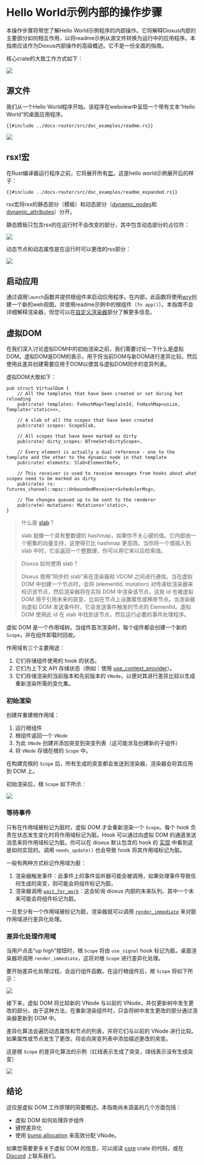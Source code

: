 # Hello World示例内部的操作步骤

本操作步骤将带您了解Hello World示例程序的内部操作。它将解释Dioxus内部的主要部分如何相互作用，以将readme示例从源文件转换为运行中的应用程序。本指南应该作为Dioxus内部操作的高级概述。它不是一份全面的指南。

核心crate的大致工作方式如下：

![](https://mermaid.ink/img/pako:eNqNk01v2zAMhv8KocsuTQ876lCgWAb0sGDD0mMAg7PoWogsBvpwWhT976MlJ3OKbKtOEvmIfEWRr6plQ0qrmDDR2uJTwGE1ft55kBXIGwqNHQYyVvywWt3BA3rjKGj4gs5BX0-V_1n4QtUthW_Mh6WzWgryg537OpJPsQJ_zsX9PrmG0fBwWxM2NIH1nmdRFuxTn4C7K4mn9djTpYAjWsnTcQBaSJiWxIcULEVILCIiu5Egyf3RhpTRwfr75tOC73LKggGmQkUcBLcDVUJyFoF_qcEkoxEVzZHDvjIXpnOhtm1PJp8rvcGw37Z8oPu4FlkvhVvbrivGypyP_3dWXRo2WdrAsp-fN391Qd5n1BBnSU0-GDy9sHyGo678xcOyOU7fMHcMHINNtcgIPfP-Wr2WAu6NeeRzGTS0z7fxgEd_7T3_Zi8b5kp1T1IxvvgWfjlu9x-SexHqo1VTN2qgMKA1MoavU6CdkkaSBlJatoY6zC7t1M6_CYo58VZUKZ1CphtVo8yDq3SHLopVJiZx2NTRLhP-9htxEk8q?type=png)

## 源文件

我们从一个Hello World程序开始。该程序在webview中呈现一个带有文本“Hello World”的桌面应用程序。

```rust, no_run
{{#include ../docs-router/src/doc_examples/readme.rs}}
```

[![](https://mermaid.ink/img/pako:eNqNkT1vwyAQhv8KvSlR48HphtQtqjK0S6tuSBGBS0CxwcJHk8rxfy_YVqxKVdR3ug_u4YXrQHmNwOFQ-bMyMhB7fReOJbVxfwyyMSy0l7GSpW1ARda727ksUy5MuSyKgvBC5ULA1h5N8WK_kCkfHWHgrBuiXsBynrvdsY9E3u1iM_eyvFOVVadMnELOap-o1911JLPHZ1b-YqLTc3LjTt7WifTZMJPsPdx1ov3Z_ellfcdL8R8vmTy5eUqsTUpZ-vzZzjAEK6gx1NLqtJwuNwSQwRoF8BRqGU4ChOvTORnJf3w7BZxCxBXERkvCjZXpQTXwg6zaVEVtyYe3cdvD0vsf4bucgw)](https://mermaid.live/edit#pako:eNqNkT1vwyAQhv8KvSlR48HphtQtqjK0S6tuSBGBS0CxwcJHk8rxfy_YVqxKVdR3ug_u4YXrQHmNwOFQ-bMyMhB7fReOJbVxfwyyMSy0l7GSpW1ARda727ksUy5MuSyKgvBC5ULA1h5N8WK_kCkfHWHgrBuiXsBynrvdsY9E3u1iM_eyvFOVVadMnELOap-o1911JLPHZ1b-YqLTc3LjTt7WifTZMJPsPdx1ov3Z_ellfcdL8R8vmTy5eUqsTUpZ-vzZzjAEK6gx1NLqtJwuNwSQwRoF8BRqGU4ChOvTORnJf3w7BZxCxBXERkvCjZXpQTXwg6zaVEVtyYe3cdvD0vsf4bucgw)

## rsx!宏

在Rust编译器运行程序之前，它将展开所有[宏](https://doc.rust-lang.org/reference/procedural-macros.html)。这是hello world示例展开后的样子：

```rust, no_run
{{#include ../docs-router/src/doc_examples/readme_expanded.rs}}
```

rsx宏将rsx的静态部分（模板）和动态部分（[dynamic_nodes](https://docs.rs/dioxus-core/0.5.0/dioxus_core/prelude/struct.VNode.html#structfield.dynamic_nodes)和[dynamic_attributes](https://docs.rs/dioxus-core/0.5.0/dioxus_core/prelude/struct.VNode.html#structfield.dynamic_attrs)）分开。

静态模板只包含rsx的在运行时不会改变的部分，其中包含动态部分的占位符：

[![](https://mermaid.ink/img/pako:eNqdksFuwjAMhl8l8wkkKtFx65njdtm0E0GVSQKJoEmVOgKEeHecUrXStO0wn5Lf9u8vcm6ggjZQwf4UzspiJPH2Ib3g6NLuELG1oiMkp0TsLs9EDu2iUeSCH8tz2HJmy3lRFPrqsXGq9mxeLzcbCU6LZSUGXWRdwnY7tY7Tdoko-Dq1U64fODgiUfzJMeuOe7_ZGq-ny2jNhGQu9DqT8NUK6w72RcL8dxgdzv4PnHLAKf-Fk80HoBUDrfkqeBkTUd8EC2hMbNBpXtYtJySQNQ0PqPioMR4lSH_nOkwUPq9eQUUxmQWkViOZtUN-UwPVHk8dq0Y7CvH9uf3-E9wfrmuk1A)](https://mermaid.live/edit#pako:eNqdksFuwjAMhl8l8wkkKtFx65njdtm0E0GVSQKJoEmVOgKEeHecUrXStO0wn5Lf9u8vcm6ggjZQwf4UzspiJPH2Ib3g6NLuELG1oiMkp0TsLs9EDu2iUeSCH8tz2HJmy3lRFPrqsXGq9mxeLzcbCU6LZSUGXWRdwnY7tY7Tdoko-Dq1U64fODgiUfzJMeuOe7_ZGq-ny2jNhGQu9DqT8NUK6w72RcL8dxgdzv4PnHLAKf-Fk80HoBUDrfkqeBkTUd8EC2hMbNBpXtYtJySQNQ0PqPioMR4lSH_nOkwUPq9eQUUxmQWkViOZtUN-UwPVHk8dq0Y7CvH9uf3-E9wfrmuk1A)

动态节点和动态属性是在运行时可以更改的rsx部分：

[![](https://mermaid.ink/img/pako:eNp1UcFOwzAM_RXLVzZpvUbighDiABfgtkxTlnirtSaZUgc0df130hZEEcwny35-79nu0EZHqHDfxA9bmyTw9KIDlGjz7pDMqQZ3DsazhVCQ7dQbwnEiKxwDvN3NqhN4O4C3q_VaIztYKXjkQ7184HcCG3MQSgq6Mes1bjbTPAV3RdqIJN5l-V__2_Fcf5iY68dgG7ZHBT4WD5ftZfIBN7dQ_Tj4w1B9MVTXGZa_GMYdcIGekjfsymW7oaFRavKkUZXUmXTUqENfcCZLfD0Hi0pSpgXmkzNC92zKATyqvWnaUiXHEtPz9KrxY_0nzYOPmA)](https://mermaid.live/edit#pako:eNp1UcFOwzAM_RXLVzZpvUbighDiABfgtkxTlnirtSaZUgc0df130hZEEcwny35-79nu0EZHqHDfxA9bmyTw9KIDlGjz7pDMqQZ3DsazhVCQ7dQbwnEiKxwDvN3NqhN4O4C3q_VaIztYKXjkQ7184HcCG3MQSgq6Mes1bjbTPAV3RdqIJN5l-V__2_Fcf5iY68dgG7ZHBT4WD5ftZfIBN7dQ_Tj4w1B9MVTXGZa_GMYdcIGekjfsymW7oaFRavKkUZXUmXTUqENfcCZLfD0Hi0pSpgXmkzNC92zKATyqvWnaUiXHEtPz9KrxY_0nzYOPmA)

## 启动应用

通过调用`launch`函数并提供根组件来启动应用程序。在内部，此函数将使用[wry](https://docs.rs/wry/latest/wry/)创建一个新的web视图，并使用readme示例中的根组件（`fn app()`）。本指南不会详细解释渲染器，但您可以在[自定义渲染器](/guide/custom-renderer)部分了解更多信息。

## 虚拟DOM

在我们深入讨论虚拟DOM中的初始渲染之前，我们需要讨论一下什么是虚拟DOM。虚拟DOM是DOM的表示，用于将当前DOM与新DOM进行差异比较。然后使用此差异创建需要应用于DOM以使其与虚拟DOM同步的变异列表。

虚拟DOM大致如下：

```rust, no_run
pub struct VirtualDom {
    // All the templates that have been created or set during hot reloading
    pub(crate) templates: FxHashMap<TemplateId, FxHashMap<usize, Template<'static>>>,

    // A slab of all the scopes that have been created
    pub(crate) scopes: ScopeSlab,

    // All scopes that have been marked as dirty
    pub(crate) dirty_scopes: BTreeSet<DirtyScope>,

    // Every element is actually a dual reference - one to the template and the other to the dynamic node in that template
    pub(crate) elements: Slab<ElementRef>,

    // This receiver is used to receive messages from hooks about what scopes need to be marked as dirty
    pub(crate) rx: futures_channel::mpsc::UnboundedReceiver<SchedulerMsg>,

    // The changes queued up to be sent to the renderer
    pub(crate) mutations: Mutations<'static>,
}
```

> 什么是 [slab](https://docs.rs/slab/latest/slab/)？
>
> slab 就像一个具有整数键的 hashmap，如果你不关心键的值。它内部由一个密集的向量支持，这使得它比 hashmap 更高效。当你将一个值插入到 slab 中时，它会返回一个整数键，你可以用它来以后检索值。

> Dioxus 如何使用 slab？
>
> Dioxus 使用“同步的 slab”来在渲染器和 VDOM 之间进行通信。当在虚拟 DOM 中创建一个节点时，会将 (elementId, mutation) 对传递给渲染器来标识该节点，然后渲染器将在实际 DOM 中渲染该节点。这些 id 也被虚拟 DOM 用于引用未来的突变，比如在节点上设置属性或移除节点。当渲染器向虚拟 DOM 发送事件时，它会发送事件触发的节点的 ElementId。虚拟 DOM 使用此 id 在 slab 中找到该节点，然后运行必要的事件处理程序。

虚拟 DOM 是一个作用域树。当组件首次渲染时，每个组件都会创建一个新的 `Scope`，并在组件卸载时回收。

作用域有三个主要用途：

1. 它们存储组件使用的 hook 的状态。
2. 它们为上下文 API 存储状态（例如：使用 [use_context_provider](https://docs.rs/dioxus/latest/dioxus/prelude/fn.use_context_provider.html)）。
3. 它们存储渲染的当前版本和先前版本的 `VNode`，以便对其进行差异比较以生成重新渲染所需的变化集。

### 初始渲染

创建并重建根作用域：

1. 运行根组件
2. 根组件返回一个 `VNode`
3. 为此 `VNode` 创建并添加突变到突变列表（这可能涉及创建新的子组件）
4. 将 `VNode` 存储在根的 `Scope` 中。

在构建完根的 `Scope` 后，所有生成的突变都会发送到渲染器，渲染器会将其应用到 DOM 上。

初始渲染后，根 `Scope` 如下所示：

[![](https://mermaid.ink/img/pako:eNqtVE1P4zAQ_SuzPrWikRpWXCLtBRDisItWsOxhCaqM7RKricdyJrQV8N93QtvQNCkfEnOynydv3nxkHoVCbUQipjnOVSYDwc_L1AFbWd3dB-kzuEQkuFLoDUwDFkCZAek9nGDh0RlHK__atA1GkUUHf45f0YbppAqB_aOzIAvz-t7-chN_Y-1bw1WSJKsglIu2w9tktWXxIIuHURT5XCqTYa5NmDguw2R8c5MKq2GcgF46WTB_jafi9rZL0yi5q4jQTSrf9altO4okCn1Ratwyz55Qxuku2ITlTMgs6HCQimsPmb3PvqVi-L5gjXP3QcnxWnL8JZLrwGvR31n0KV-Bx6-r-oVkT_-3G1S-NQLbk9i8rj7udP2cixed2QcDCitHJiQw7ub3EVlNecrPjudG2-6soFO5VbMECmR9T5OnlUY4-AFxfw9aTFst3McU9TK1Otm6NEn_DubBYlX2_dglLXOz48FgwJmJ5lZTlhz6xWgNaFnyDgpymcARHO0W2a9J_l5w2wYXvHuGPcqaQ-rESBQmFNJq3nCPNZoK3l4sUSR81DLMUpG6Z_aTFeHV0imRUKjMSFReSzKnVnKGhUimMi8ZNdoShl-rlfmyOUfCS_cPcePz_B_Wl4pc?type=png)](https://mermaid.live/edit#pako:eNqtVE1P4zAQ_SuzPrWikRpWXCLtBRDisItWsOxhCaqM7RKricdyJrQV8N93QtvQNCkfEnOynydv3nxkHoVCbUQipjnOVSYDwc_L1AFbWd3dB-kzuEQkuFLoDUwDFkCZAek9nGDh0RlHK__atA1GkUUHf45f0YbppAqB_aOzIAvz-t7-chN_Y-1bw1WSJKsglIu2w9tktWXxIIuHURT5XCqTYa5NmDguw2R8c5MKq2GcgF46WTB_jafi9rZL0yi5q4jQTSrf9altO4okCn1Ratwyz55Qxuku2ITlTMgs6HCQimsPmb3PvqVi-L5gjXP3QcnxWnL8JZLrwGvR31n0KV-Bx6-r-oVkT_-3G1S-NQLbk9i8rj7udP2cixed2QcDCitHJiQw7ub3EVlNecrPjudG2-6soFO5VbMECmR9T5OnlUY4-AFxfw9aTFst3McU9TK1Otm6NEn_DubBYlX2_dglLXOz48FgwJmJ5lZTlhz6xWgNaFnyDgpymcARHO0W2a9J_l5w2wYXvHuGPcqaQ-rESBQmFNJq3nCPNZoK3l4sUSR81DLMUpG6Z_aTFeHV0imRUKjMSFReSzKnVnKGhUimMi8ZNdoShl-rlfmyOUfCS_cPcePz_B_Wl4pc)

### 等待事件

只有在作用域被标记为脏时，虚拟 DOM 才会重新渲染一个 `Scope`。每个 hook 负责在状态发生变化时将作用域标记为脏。Hook 可以通过向虚拟 DOM 的通道发送消息来将作用域标记为脏。你可以在 dioxus 默认包含的 hook 的 [实现](https://github.com/DioxusLabs/dioxus/tree/main/packages/hooks) 中看到这是如何实现的。调用 `needs_update()` 也会导致 hook 将其作用域标记为脏。

一般有两种方式标记作用域为脏：

1. 渲染器触发事件：此事件上的事件监听器可能会被调用，如果处理事件导致任何生成的突变，则可能会将组件标记为脏。
2. 渲染器调用 [`wait_for_work`](https://docs.rs/dioxus/latest/dioxus/prelude/struct.VirtualDom.html#method.wait_for_work)：这会轮询 dioxus 内部的未来队列。其中一个未来可能会将组件标记为脏。

一旦至少有一个作用域被标记为脏，渲染器就可以调用 [`render_immediate`](https://docs.rs/dioxus/latest/dioxus/prelude/struct.VirtualDom.html#method.render_immediate) 来对脏作用域进行差异化处理。

### 差异化处理作用域

当用户点击“up high”按钮时，根 `Scope` 将由 `use_signal` hook 标记为脏。桌面渲染器将调用 `render_immediate`，这将对根 `Scope` 进行差异化处理。

要开始差异化处理过程，会运行组件函数。在运行根组件后，根 `Scope` 将如下所示：

[![](https://mermaid.ink/img/pako:eNrFVlFP2zAQ_iuen0BrpCaIl0i8AEJ72KQJtpcRFBnbJVYTn-U4tBXw33dpG5M2CetoBfdkny_ffb67fPIT5SAkjekkhxnPmHXk-3WiCVpZ3T9YZjJyDeDIDQcjycRCQVwmCTOGXEBhQEvtVvG1CWUldwo0-XX-6vVIF5W1GB9cWVbI1_PNL5v8jW3uPFbpmFOc2HK-GfA2WG1ZeJSFx0EQmJxxmUEupE01liEd394mVAkyjolYaFYgfu1P6N1dF8Yzua-cA51WphtTWzsLc872Zan9CnEGUkktuk6fFm_i5NxFRwn9bUimHrIvCT3-N2EBM70j5XBNOTwI5TrxmvQJkr7ELcHx67Jeggz0v92g8q0RaE-iP1193On6NyxecKUeJeFQaSdtTMLu_Xah5ctT_u94Nty2ZwU0zxWfxqQA5PecPq84kq9nfRw7SK0WDiEFZ4O37d34S_-08lFBVfb92KVb5HIrAp0WpjKYKeGyODLz0dohWIkaZNkiJqfkdLvIH6oRaTSoEmm0n06k0a5K0ZdpL61Io0Yt0nfpxc7UQ0_9cJrhyZ8syX-6brS706Mc489Vjja7fbWj3cxDqIdfJJqOaCFtwZTAV8hT7U0ovjBQRmiMS8HsNKGJfsE4Vjm4WWhOY2crOaKVEczJS8WwgAWNJywv0SuFcmB_rJ41y9fNiBqm_wA0MS9_AUuAiy0?type=png)](https://mermaid.live/edit#pako:eNrFVlFP2zAQ_iuen0BrpCaIl0i8AEJ72KQJtpcRFBnbJVYTn-U4tBXw33dpG5M2CetoBfdkny_ffb67fPIT5SAkjekkhxnPmHXk-3WiCVpZ3T9YZjJyDeDIDQcjycRCQVwmCTOGXEBhQEvtVvG1CWUldwo0-XX-6vVIF5W1GB9cWVbI1_PNL5v8jW3uPFbpmFOc2HK-GfA2WG1ZeJSFx0EQmJxxmUEupE01liEd394mVAkyjolYaFYgfu1P6N1dF8Yzua-cA51WphtTWzsLc872Zan9CnEGUkktuk6fFm_i5NxFRwn9bUimHrIvCT3-N2EBM70j5XBNOTwI5TrxmvQJkr7ELcHx67Jeggz0v92g8q0RaE-iP1193On6NyxecKUeJeFQaSdtTMLu_Xah5ctT_u94Nty2ZwU0zxWfxqQA5PecPq84kq9nfRw7SK0WDiEFZ4O37d34S_-08lFBVfb92KVb5HIrAp0WpjKYKeGyODLz0dohWIkaZNkiJqfkdLvIH6oRaTSoEmm0n06k0a5K0ZdpL61Io0Yt0nfpxc7UQ0_9cJrhyZ8syX-6brS706Mc489Vjja7fbWj3cxDqIdfJJqOaCFtwZTAV8hT7U0ovjBQRmiMS8HsNKGJfsE4Vjm4WWhOY2crOaKVEczJS8WwgAWNJywv0SuFcmB_rJ41y9fNiBqm_wA0MS9_AUuAiy0)

接下来，虚拟 DOM 将比较新的 VNode 与以前的 VNode，并仅更新树中发生更改的部分。由于这种方法，在重新渲染组件时，只会将树中发生更改的部分通过渲染器更新到 DOM 中。

差异化算法会遍历动态属性和节点的列表，并将它们与以前的 VNode 进行比较。如果属性或节点发生了更改，将会向突变列表中添加描述更改的突变。

这是根 `Scope` 的差异化算法的示例（红线表示生成了突变，绿线表示没有生成突变）

[![](https://mermaid.ink/img/pako:eNrFlFFPwjAQx7_KpT7Kko2Elya8qCE-aGLAJ5khpe1Yw9Zbug4k4He3OJjbGPig0T5t17tf_nf777aEo5CEkijBNY-ZsfAwDjW4kxfzhWFZDGNECxOOmYTIYAo2lsCyDG4xzVBLbcv8_RHKSG4V6orSIN0Wxrh8b2RYKr_uTyubd1W92GiWKg7aac6bOU3G803HbVk82xfP_Ok0JEqAT-FeLWJvpFYSOBbaSkMhCMnra5MgtfhWFrPWqHlhL2urT6atbU-oa0PNE8WXFFJ0-nazXakRroddGk9IwYEUnCd5w7Pddr5UTT8ZuVJY5F0fM7ebRLYyXNDgUnprJWxM-9lb7xAQLHe-M2xDYQCD9pD_2hez_kVn-P_rjLq6n3qjYv2iO5qz9DyvPdyv1ETp5eTTJ_7BGvQq8v1TVtl5jXUcRRcrqFh-dI4VtFlBN6t_ynLNkh5JpUmZEm5rbvfhkLiN6H4BQt2jYGYZklC_uzxWWJxsNCfUmkL2SJEJZuWdYs4cKaERS3IXlUJZNI_lGv7cxj2SMf2CeMx5_wBcbK19?type=png)](https://mermaid.live/edit#pako:eNrFlFFPwjAQx7_KpT7Kko2Elya8qCE-aGLAJ5khpe1Yw9Zbug4k4He3OJjbGPig0T5t17tf_nf777aEo5CEkijBNY-ZsfAwDjW4kxfzhWFZDGNECxOOmYTIYAo2lsCyDG4xzVBLbcv8_RHKSG4V6orSIN0Wxrh8b2RYKr_uTyubd1W92GiWKg7aac6bOU3G803HbVk82xfP_Ok0JEqAT-FeLWJvpFYSOBbaSkMhCMnra5MgtfhWFrPWqHlhL2urT6atbU-oa0PNE8WXFFJ0-nazXakRroddGk9IwYEUnCd5w7Pddr5UTT8ZuVJY5F0fM7ebRLYyXNDgUnprJWxM-9lb7xAQLHe-M2xDYQCD9pD_2hez_kVn-P_rjLq6n3qjYv2iO5qz9DyvPdyv1ETp5eTTJ_7BGvQq8v1TVtl5jXUcRRcrqFh-dI4VtFlBN6t_ynLNkh5JpUmZEm5rbvfhkLiN6H4BQt2jYGYZklC_uzxWWJxsNCfUmkL2SJEJZuWdYs4cKaERS3IXlUJZNI_lGv7cxj2SMf2CeMx5_wBcbK19)

## 结论

这仅是虚拟 DOM 工作原理的简要概述。本指南尚未涵盖的几个方面包括：

* 虚拟 DOM 如何处理异步组件
* 键控差异化
* 使用 [bump allocation](https://github.com/fitzgen/bumpalo) 来高效分配 VNode。

如果您需要更多关于虚拟 DOM 的信息，可以阅读 [core](https://github.com/DioxusLabs/dioxus/tree/main/packages/core) crate 的代码，或在 [Discord](https://discord.gg/XgGxMSkvUM) 上联系我们。
